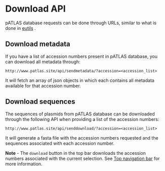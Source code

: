 # Download API

pATLAS database requests can be done through URLs, similar to what is
done in [eutils](https://www.ncbi.nlm.nih.gov/books/NBK25500/) .

## Download metadata

If you have a list of accession numbers present in pATLAS database, 
you can download all metadata through:

```
http://www.patlas.site/api/sendmetadata/?accession=<accession_list>
```

It will fetch an array of json objects in which each contains all metadata
 available for that accession number.


## Download sequences

The sequences of plasmids from pATLAS database can be downloaded through 
the following API when providing a list of the accession numbers:

```
http://www.patlas.site/api/senddownload/?accession=<accession_list>
```

It will generate a fasta file with the accession numbers requested and
 the sequences associated with each accession number.

**Note** - The `download` button in the top bar downloads the accession 
numbers associated with the current selection. See [Top navigation bar](topbar.md)
 for more information.
